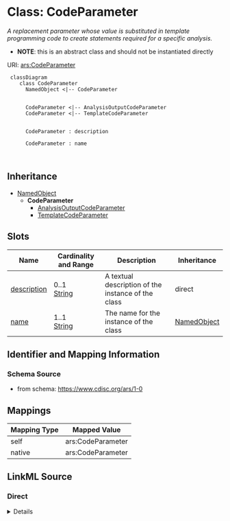# Class: CodeParameter


_A replacement parameter whose value is substituted in template programming code to create statements required for a specific analysis._




* __NOTE__: this is an abstract class and should not be instantiated directly


URI: [ars:CodeParameter](https://www.cdisc.org/ars/1-0/CodeParameter)



```mermaid
 classDiagram
    class CodeParameter
      NamedObject <|-- CodeParameter
      

      CodeParameter <|-- AnalysisOutputCodeParameter
      CodeParameter <|-- TemplateCodeParameter
      
      
      CodeParameter : description
        
      CodeParameter : name
        
      
```





## Inheritance
* [NamedObject](NamedObject.md)
    * **CodeParameter**
        * [AnalysisOutputCodeParameter](AnalysisOutputCodeParameter.md)
        * [TemplateCodeParameter](TemplateCodeParameter.md)



## Slots

| Name | Cardinality and Range | Description | Inheritance |
| ---  | --- | --- | --- |
| [description](description.md) | 0..1 <br/> [String](String.md) | A textual description of the instance of the class | direct |
| [name](name.md) | 1..1 <br/> [String](String.md) | The name for the instance of the class | [NamedObject](NamedObject.md) |









## Identifier and Mapping Information







### Schema Source


* from schema: https://www.cdisc.org/ars/1-0





## Mappings

| Mapping Type | Mapped Value |
| ---  | ---  |
| self | ars:CodeParameter |
| native | ars:CodeParameter |





## LinkML Source

<!-- TODO: investigate https://stackoverflow.com/questions/37606292/how-to-create-tabbed-code-blocks-in-mkdocs-or-sphinx -->

### Direct

<details>
```yaml
name: CodeParameter
description: A replacement parameter whose value is substituted in template programming
  code to create statements required for a specific analysis.
from_schema: https://www.cdisc.org/ars/1-0
rank: 1000
is_a: NamedObject
abstract: true
slots:
- description

```
</details>

### Induced

<details>
```yaml
name: CodeParameter
description: A replacement parameter whose value is substituted in template programming
  code to create statements required for a specific analysis.
from_schema: https://www.cdisc.org/ars/1-0
rank: 1000
is_a: NamedObject
abstract: true
attributes:
  description:
    name: description
    description: A textual description of the instance of the class.
    from_schema: https://www.cdisc.org/ars/1-0
    rank: 1000
    alias: description
    owner: CodeParameter
    domain_of:
    - Analysis
    - AnalysisMethod
    - ReferencedOperationRelationship
    - CodeParameter
    - SponsorTerm
    range: string
  name:
    name: name
    description: The name for the instance of the class.
    from_schema: https://www.cdisc.org/ars/1-0
    rank: 1000
    alias: name
    owner: CodeParameter
    domain_of:
    - NamedObject
    range: string
    required: true

```
</details>